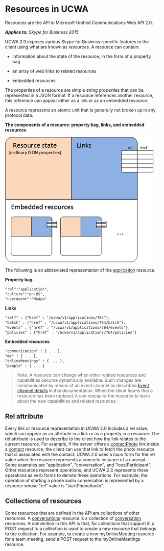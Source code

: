 
# Resources in UCWA
Resources are the API in Microsoft Unified Communications Web API 2.0. 


 _**Applies to:** Skype for Business 2015_

UCWA 2.0 exposes various Skype for Business-specific features to the client using what are known as _resources_. A resource can contain:


- information about the state of the resource, in the form of a property bag
 
- an array of web links to related resources
 
- embedded resources
 
The properties of a resource are simple string properties that can be represented in a JSON format.
If a resource references another resource, this reference can appear either as a link or as an embedded resource.

A resource represents an atomic unit that is generally not broken up in any protocol data.

**The components of a resource: property bag, links, and embedded resources**


![A depiction of the components of a resource: property bag, links, and embedded resources](images/UCWA15Con_Resource.png)

The following is an abbreviated representation of the [application](application_ref.md) resource.

**Property bag**
```
"rel":"application",
"culture":"en-US",
"userAgent":"MyApp"
```


**Links**
```
"self" : {"href" : "/ucwa/v1/applications/764"},
"batch" : {"href" : "/ucwa/v1/applications/764/batch"},
"events" : {"href" : "/ucwa/v1/applications/764/events"},
"policies" : {"href" : "/ucwa/v1/applications/764/policies"}
```


**Embedded resources**
```
"communication" : { ... },
"me" : { ... },
"onlineMeetings" : { ... },
"people" : { ... }
```


>Note: A resource can change when other related resources and capabilities become dynamically available. Such changes are communicated by means of an event channel as described [Event channel details](EventChannelDetails.md) in this documentation. When the client learns that a resource has been updated, it can reacquire the resource to learn about the new capabilities and related resources.

## Rel attribute

Every link or resource representation in UCWA 2.0 includes a rel value, which can appear as an attribute in a link or as a property in a resource. The rel attribute is used to describe to the client how the link relates to the current resource. For example, if the server offers a [contactPhoto](contactPhoto_ref.md) link inside a [contact](contact_ref.md) resource, the client can use that link to fetch the photo resource that is associated with the contact. UCWA 2.0 uses a noun form for the rel value when the resource represents a concrete instance of a concept. Some examples are "application", "conversation", and "localParticipant". Other resources represent operations, and UCWA 2.0 represents these operations as verb forms to denote these operations. For example, the operation of starting a phone audio conversation is represented by a resource whose "rel" value is "startPhoneAudio".


## Collections of resources

Some resources that are defined in the API are collections of other resources. A [conversations](conversations_ref.md) resource is a collection of [conversation](conversation_ref.md) resources. A convention in this API is that, for collections that support it, a POST request to a collection is used to create a new resource that belongs to the collection. For example, to create a new myOnlineMeeting resource for a team meeting, send a POST request to the myOnlineMeetings resource.


